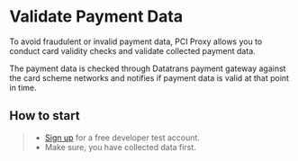 # Validate Payment Data

To avoid fraudulent or invalid payment data, PCI Proxy allows you to conduct card validity checks and validate collected payment data. 

The payment data is checked through Datatrans payment gateway against the card scheme networks and notifies if payment data is valid at that point in time. 

## How to start

> - [Sign up](signup) for a free developer test account.
> - Make sure, you have collected data first.


